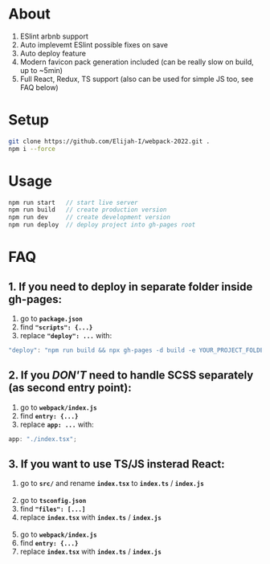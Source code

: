 # About

1. ESlint arbnb support
2. Auto implevemt ESlint possible fixes on save
3. Auto deploy feature
4. Modern favicon pack generation included (can be really slow on build, up to ~5min)
5. Full React, Redux, TS support (also can be used for simple JS too, see FAQ below)

# Setup

```bash
git clone https://github.com/Elijah-I/webpack-2022.git .
npm i --force
```

# Usage

```js
npm run start   // start live server
npm run build   // create production version
npm run dev     // create development version
npm run deploy  // deploy project into gh-pages root
```

# FAQ

## 1. If you need to deploy in separate folder inside gh-pages:

1. go to **`package.json`**
2. find **`"scripts": {...}`**
3. replace **`"deploy": ...`** with:

```js
"deploy": "npm run build && npx gh-pages -d build -e YOUR_PROJECT_FOLDER"
```

## 2. If you _DON'T_ need to handle SCSS separately (as second entry point):

1. go to **`webpack/index.js`**
2. find **`entry: {...}`**
3. replace **`app: ...`** with:

```js
app: "./index.tsx";
```

## 3. If you want to use TS/JS insterad React:

1. go to **`src/`** and rename **`index.tsx`** to **`index.ts`** / **`index.js`**
   <br/><br/>
2. go to **`tsconfig.json`**
3. find **`"files": [...]`**
4. replace **`index.tsx`** with **`index.ts`** / **`index.js`**
   <br/><br/>
5. go to **`webpack/index.js`**
6. find **`entry: {...}`**
7. replace **`index.tsx`** with **`index.ts`** / **`index.js`**
